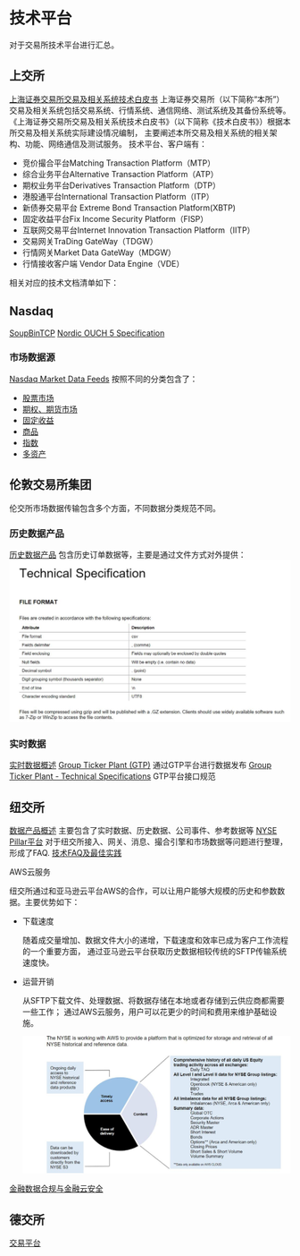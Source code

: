 # 技术平台

对于交易所技术平台进行汇总。

## 上交所
[上海证券交易所交易及相关系统技术白皮书](https://www.ssetech.com.cn/news/notice/c/5711119.shtml)
上海证券交易所（以下简称“本所”）交易及相关系统包括交易系统、行情系统、通信网络、测试系统及其备份系统等。
《上海证券交易所交易及相关系统技术白皮书》（以下简称《技术白皮书》）根据本所交易及相关系统实际建设情况编制，
主要阐述本所交易及相关系统的相关架构、功能、网络通信及测试服务。
技术平台、客户端有：
- 竞价撮合平台Matching Transaction Platform（MTP）
- 综合业务平台Alternative Transaction Platform（ATP） 
- 期权业务平台Derivatives Transaction Platform（DTP） 
- 港股通平台International Transaction Platform（ITP）
- 新债券交易平台 Extreme Bond Transaction Platform(XBTP)
- 固定收益平台Fix Income Security Platform（FISP）
- 互联网交易平台Internet Innovation Transaction Platform（IITP）
- 交易网关TraDing GateWay（TDGW）
- 行情网关Market Data GateWay（MDGW）
- 行情接收客户端 Vendor Data Engine（VDE）

相关对应的技术文档清单如下：



## Nasdaq
[SoupBinTCP](https://www.nasdaq.com/docs/SoupBinTCP%204.1.pdf)
[Nordic OUCH 5 Specification](https://www.nasdaq.com/docs/2022/11/09/OUCH5-for-Nasdaq-Nordic-5.01.4_0.pdf)
### 市场数据源
[Nasdaq Market Data Feeds](https://www.nasdaq.com/solutions/nasdaq-market-data-feeds)
按照不同的分类包含了：
- [股票市场](https://www.nasdaq.com/solutions/nasdaq-equities-market-data-solution)
- [期权、期货市场](https://www.nasdaq.com/solutions/nasdaq-options-and-futures-market-data)
- [固定收益](https://www.nasdaq.com/solutions/fixed-income-market-data-reference-data-base)
- [商品](https://www.nasdaq.com/solutions/nasdaq-commodities-data)
- [指数](https://www.nasdaq.com/solutions/nasdaq-index-data-solution)
- [多资产](https://www.nasdaq.com/solutions/nasdaq-data-multi-asset-classes)



## 伦敦交易所集团

伦交所市场数据传输包含多个方面，不同数据分类规范不同。
### 历史数据产品
[历史数据产品](https://www.londonstockexchange.com/securities-trading/market-data/historical-data-products)
包含历史订单数据等，主要是通过文件方式对外提供：
![伦交所历史数据订单文件格式](jpg/伦交所历史数据订单文件格式.jpg)

### 实时数据
[实时数据概述](https://www.londonstockexchange.com/securities-trading/market-data/real-time-data-overview)
[Group Ticker Plant (GTP)](https://www.londonstockexchange.com/securities-trading/market-data/group-ticker-plant) 通过GTP平台进行数据发布
[Group Ticker Plant - Technical Specifications](https://www.londonstockexchange.com/resources/security-trading-resources/gtp-technical-specifications) GTP平台接口规范
## 纽交所
[数据产品概述](https://www.nyse.com/data-products) 
主要包含了实时数据、历史数据、公司事件、参考数据等
[NYSE Pillar平台](https://www.nyse.com/market-data/real-time/integrated-feed)
对于纽交所接入、网关、消息、撮合引擎和市场数据等问题进行整理，形成了FAQ.
[技术FAQ及最佳实践](https://www.nyse.com/publicdocs/nyse/markets/nyse/NYSE_Group_Equities_Technology_FAQ.pdf)

AWS云服务

纽交所通过和亚马逊云平台AWS的合作，可以让用户能够大规模的历史和参数数据。主要优势如下：

- 下载速度

  随着成交量增加、数据文件大小的递增，下载速度和效率已成为客户工作流程的一个重要方面，
  通过亚马逊云平台获取历史数据相较传统的SFTP传输系统速度快。

- 运营开销

  从SFTP下载文件、处理数据、将数据存储在本地或者存储到云供应商都需要一些工作；
  通过AWS云服务，用户可以花更少的时间和费用来维护基础设施。

  ![aws-nyse](jpg/aws-nyse.jpg)

[金融数据合规与金融云安全](https://aws.amazon.com/cn/financial-services/security-compliance/) 

## 德交所

[交易平台](https://www.eurex.com/ex-en/support/technology/t7)